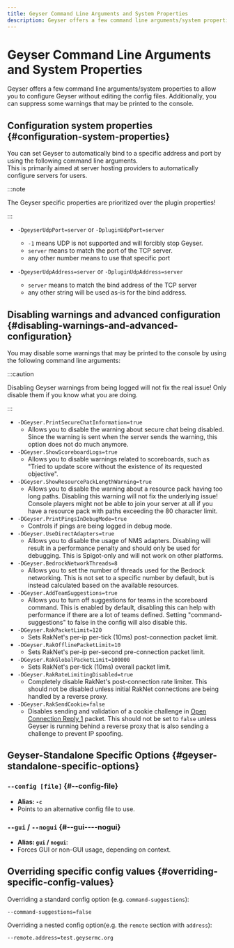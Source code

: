 ```yaml
---
title: Geyser Command Line Arguments and System Properties
description: Geyser offers a few command line arguments/system properties to allow you to configure Geyser without editing the config files.
---
```


# Geyser Command Line Arguments and System Properties

Geyser offers a few command line arguments/system properties to allow you to configure Geyser without editing the config files.
Additionally, you can suppress some warnings that may be printed to the console.

## Configuration system properties {#configuration-system-properties}

You can set Geyser to automatically bind to a specific address and port by using the following command line arguments.   
This is primarily aimed at server hosting providers to automatically configure servers for users.

:::note

The Geyser specific properties are prioritized over the plugin properties!

:::

- ```-DgeyserUdpPort=server``` or ```-DpluginUdpPort=server```
  - ```-1``` means UDP is not supported and will forcibly stop Geyser.
  - ```server``` means to match the port of the TCP server.
  - any other number means to use that specific port

- ```-DgeyserUdpAddress=server``` or ```-DpluginUdpAddress=server```
  - ```server``` means to match the bind address of the TCP server
  - any other string will be used as-is for the bind address.

## Disabling warnings and advanced configuration {#disabling-warnings-and-advanced-configuration}
You may disable some warnings that may be printed to the console by using the following command line arguments:

:::caution

Disabling Geyser warnings from being logged will not fix the real issue! Only disable them if you know what you are doing.

:::

- `-DGeyser.PrintSecureChatInformation=true`
  - Allows you to disable the warning about secure chat being disabled. 
  Since the warning is sent when the server sends the warning, this option does not do much anymore.
- `-DGeyser.ShowScoreboardLogs=true`
  - Allows you to disable warnings related to scoreboards, such as "Tried to update score without the existence of its requested objective".
- `-DGeyser.ShowResourcePackLengthWarning=true`
  - Allows you to disable the warning about a resource pack having too long paths. Disabling this warning will not fix the underlying issue! 
  Console players might not be able to join your server at all if you have a resource pack with paths exceeding the 80 character limit.
- `-DGeyser.PrintPingsInDebugMode=true`
  - Controls if pings are being logged in debug mode.
- `-DGeyser.UseDirectAdapters=true`
  - Allows you to disable the usage of NMS adapters. Disabling will result in a performance penalty and should only be used for debugging.
  This is Spigot-only and will not work on other platforms.
- `-DGeyser.BedrockNetworkThreads=8`
  - Allows you to set the number of threads used for the Bedrock networking. This is not set to a specific number by default, but is instead calculated based on the available resources.
- `-DGeyser.AddTeamSuggestions=true`
  - Allows you to turn off suggestions for teams in the scoreboard command. This is enabled by default, disabling this can help with performance if there are a lot of teams defined. 
  Setting "command-suggestions" to false in the config will also disable this.
- `-DGeyser.RakPacketLimit=120`
  - Sets RakNet's per-ip per-tick (10ms) post-connection packet limit.
- `-DGeyser.RakOfflinePacketLimit=10`
  - Sets RakNet's per-ip per-second pre-connection packet limit.
- `-DGeyser.RakGlobalPacketLimit=100000`
  - Sets RakNet's per-tick (10ms) overall packet limit.
- `-DGeyser.RakRateLimitingDisabled=true`
  - Completely disable RakNet's post-connection rate limiter. This should not be disabled unless initial RakNet connections are being handled by a reverse proxy.
- `-DGeyser.RakSendCookie=false`
  - Disables sending and validation of a cookie challenge in [Open Connection Reply 1](https://wiki.vg/Raknet_Protocol#Open_Connection_Reply_1) packet. This should not be set to `false` unless Geyser is running behind a reverse proxy that is also sending a challenge to prevent IP spoofing.

## Geyser-Standalone Specific Options {#geyser-standalone-specific-options}

### `--config [file]` {#--config-file}
- **Alias: `-c`**
- Points to an alternative config file to use.

### `--gui` / `--nogui` {#--gui----nogui}
- **Alias: `gui` / `nogui`**:
- Forces GUI or non-GUI usage, depending on context.

## Overriding specific config values {#overriding-specific-config-values}
Overriding a standard config option (e.g. `command-suggestions`):

`--command-suggestions=false`

Overriding a nested config option(e.g. the `remote` section with `address`):

`--remote.address=test.geysermc.org`

